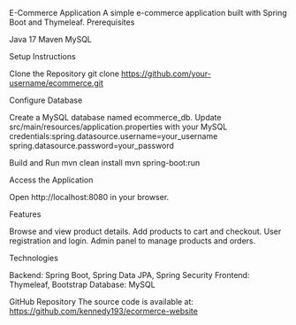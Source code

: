 E-Commerce Application
A simple e-commerce application built with Spring Boot and Thymeleaf.
Prerequisites

Java 17
Maven
MySQL

Setup Instructions

Clone the Repository
git clone https://github.com/your-username/ecommerce.git


Configure Database

Create a MySQL database named ecommerce_db.
Update src/main/resources/application.properties with your MySQL credentials:spring.datasource.username=your_username
spring.datasource.password=your_password

Build and Run
mvn clean install
mvn spring-boot:run

Access the Application

Open http://localhost:8080 in your browser.


Features

Browse and view product details.
Add products to cart and checkout.
User registration and login.
Admin panel to manage products and orders.

Technologies

Backend: Spring Boot, Spring Data JPA, Spring Security
Frontend: Thymeleaf, Bootstrap
Database: MySQL

GitHub Repository
The source code is available at: https://github.com/kennedy193/ecormerce-website
